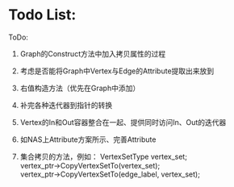 # Todo List:
ToDo:
1.	Graph的Construct方法中加入拷贝属性的过程

2.	考虑是否能将Graph中Vertex与Edge的Attribute提取出来放到

3.	右值构造方法（优先在Graph中添加）

4.	补完各种迭代器到指针的转换

5.	Vertex的In和Out容器整合在一起、提供同时访问In、Out的迭代器

6.	如NAS上Attribute方案所示、完善Attribute

7.	集合拷贝的方法，例如：
	VertexSetType vertex_set;   
	vertex_ptr->CopyVertexSetTo(vertex_set);   
	vertex_ptr->CopyVertexSetTo(edge_label, vertex_set); 
